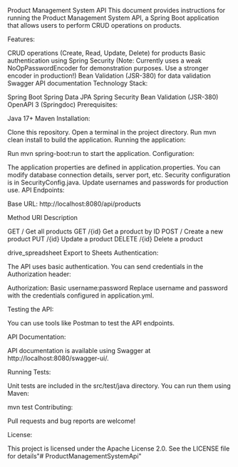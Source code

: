 Product Management System API
This document provides instructions for running the Product Management System API, a Spring Boot application that allows users to perform CRUD operations on products.

Features:

CRUD operations (Create, Read, Update, Delete) for products
Basic authentication using Spring Security (Note: Currently uses a weak NoOpPasswordEncoder for demonstration purposes. Use a stronger encoder in production!)
Bean Validation (JSR-380) for data validation
Swagger API documentation
Technology Stack:

Spring Boot
Spring Data JPA
Spring Security
Bean Validation (JSR-380)
OpenAPI 3 (Springdoc)
Prerequisites:

Java 17+
Maven
Installation:

Clone this repository.
Open a terminal in the project directory.
Run mvn clean install to build the application.
Running the application:

Run mvn spring-boot:run to start the application.
Configuration:

The application properties are defined in application.properties. You can modify database connection details, server port, etc.
Security configuration is in SecurityConfig.java. Update usernames and passwords for production use.
API Endpoints:

Base URL: http://localhost:8080/api/products

Method	URI	Description

GET	/	Get all products
GET	/{id}	Get a product by ID
POST	/	Create a new product
PUT	/{id}	Update a product
DELETE	/{id}	Delete a product

drive_spreadsheet
Export to Sheets
Authentication:

The API uses basic authentication. You can send credentials in the Authorization header:

Authorization: Basic username:password
Replace username and password with the credentials configured in application.yml.

Testing the API:

You can use tools like Postman to test the API endpoints.

API Documentation:

API documentation is available using Swagger at http://localhost:8080/swagger-ui/.

Running Tests:

Unit tests are included in the src/test/java directory. You can run them using Maven:

mvn test
Contributing:

Pull requests and bug reports are welcome!

License:

This project is licensed under the Apache License 2.0. See the LICENSE file for details"# ProductManagementSystemApi" 
